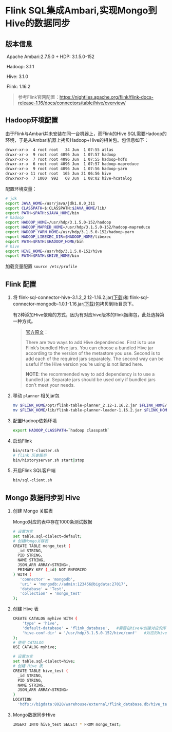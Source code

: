 # Flink SQL集成Ambari,实现Mongo到Hive的数据同步

## 版本信息

​	Apache Ambari:2.7.5.0 + HDP: 3.1.5.0-152

​	Hadoop: 3.1.1

​	Hive: 3.1.0

​	Flink: 1.16.2

> 参考Flink官网配置：https://nightlies.apache.org/flink/flink-docs-release-1.16/docs/connectors/table/hive/overview/

## Hadoop环境配置

由于Flink与Ambari并未安装在同一台机器上，而Flink的Hive SQL需要Hadoop的环境，于是从Ambari机器上拷贝Hadoop+Hive的相关包。包信息如下：

```bash
drwxr-xr-x  4 root root   34 Jun  1 07:55 atlas
drwxr-xr-x  9 root root 4096 Jun  1 07:57 hadoop
drwxr-xr-x  7 root root 4096 Jun  1 07:55 hadoop-hdfs
drwxr-xr-x  6 root root 4096 Jun  1 07:57 hadoop-mapreduce
drwxr-xr-x  9 root root 4096 Jun  1 07:56 hadoop-yarn
drwxr-xr-x 11 root root  165 Jun 21 06:56 hive
drwxrwxr-x  7 1000  992   68 Jun  1 08:02 hive-hcatalog
```

配置环境变量：

```bash
# jdk
export JAVA_HOME=/usr/java/jdk1.8.0_311
export CLASSPATH=$:CLASSPATH:$JAVA_HOME/lib/
export PATH=$PATH:$JAVA_HOME/bin
# hadoop
export HADOOP_HOME=/usr/hdp/3.1.5.0-152/hadoop
export HADOOP_MAPRED_HOME=/usr/hdp/3.1.5.0-152/hadoop-mapreduce
export HADOOP_YARN_HOME=/usr/hdp/3.1.5.0-152/hadoop-yarn
export HADOOP_LIBEXEC_DIR=$HADOOP_HOME/libexec
export PATH=$PATH:$HADOOP_HOME/bin
# hive
export HIVE_HOME=/usr/hdp/3.1.5.0-152/hive
export PATH=$PATH:$HIVE_HOME/bin
```

加载变量配置 `source /etc/profile`	

## Flink 配置

1. 将 flink-sql-connector-hive-3.1.2_2.12-1.16.2.jar[(下载)](https://repo.maven.apache.org/maven2/org/apache/flink/flink-sql-connector-hive-3.1.2_2.12/1.16.2/flink-sql-connector-hive-3.1.2_2.12-1.16.2.jar)和 flink-sql-connector-mongodb-1.0.1-1.16.jar[(下载)](https://repo.maven.apache.org/maven2/org/apache/flink/flink-sql-connector-mongodb/1.0.1-1.16/flink-sql-connector-mongodb-1.0.1-1.16.jar)包拷贝到lib目录下。

   有2种添加Hive依赖的方式，因为有对应hive版本的flink捆绑包，此处选择第一种方式。

   > [官方原文](https://nightlies.apache.org/flink/flink-docs-release-1.16/docs/connectors/table/hive/overview/#dependencies)：
   >
   > There are two ways to add Hive dependencies. First is to use Flink’s bundled Hive jars. You can choose a bundled Hive jar according to the version of the metastore you use. Second is to add each of the required jars separately. The second way can be useful if the Hive version you’re using is not listed here.
   >
   > **NOTE**: the recommended way to add dependency is to use a bundled jar. Separate jars should be used only if bundled jars don’t meet your needs.

2. 移动 `planner` 相关jar包

   ```bash
   mv $FLINK_HOME/opt/flink-table-planner_2.12-1.16.2.jar $FLINK_HOME/lib/flink-table-planner_2.12-1.16.2.jar
   mv $FLINK_HOME/lib/flink-table-planner-loader-1.16.2.jar $FLINK_HOME/opt/flink-table-planner-loader-1.16.2.jar
   ```

3. 配置Hadoop依赖环境

   ```bash
   export HADOOP_CLASSPATH=`hadoop classpath`
   ```

4. 启动Flink

   ```bash
   bin/start-cluster.sh
   # flink 历史服务
   bin/historyserver.sh start|stop
   ```

5. 开启Flink SQL客户端

   ```bash
   bin/sql-client.sh
   ```

## Mongo 数据同步到 Hive


1. 创建 Mongo 关联表

   Mongo对应的表中存在1000条测试数据

   ```bash
   # 设置方言
   set table.sql-dialect=default;
   # 创建Mongo关联表
   CREATE TABLE mongo_test (
     _id STRING,
     PID STRING,
     NAME STRING,
     JSON_ARR ARRAY<STRING>,
     PRIMARY KEY (_id) NOT ENFORCED
   ) WITH (
      'connector' = 'mongodb',
      'uri' = 'mongodb://admin:123456@bigdata:27017',
      'database' = 'Test',
      'collection' = 'mongo_test'
   );
   ```
   
2. 创建 Hive 表

   ```bash
   CREATE CATALOG myhive WITH (
       'type' = 'hive',
       'default-database' = 'flink_database',	#需要在hive中创建对应的库
       'hive-conf-dir' = '/usr/hdp/3.1.5.0-152/hive/conf'	#对应的hive配置文件
   );
   # 使用 CATALOG
   USE CATALOG myhive;
   
   # 设置方言
   set table.sql-dialect=hive;
   # 创建 Hive 表
   CREATE TABLE hive_test (
     _id STRING,
     PID STRING,
     NAME STRING,
     JSON_ARR ARRAY<STRING>
   ) 
   LOCATION
     'hdfs://bigdata:8020/warehouse/external/flink_database.db/hive_test'; 
   ```

3. Mongo数据同步Hive

   ```bash
   INSERT INTO hive_test SELECT * FROM mongo_test;
   ```

